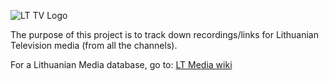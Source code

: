 ![LT TV Logo](https://github.com/Zorklis/LT-TV-Programa/assets/85455465/8af21558-6863-4625-adc1-d24045149992)

The purpose of this project is to track down recordings/links for Lithuanian Television media (from all the channels).

For a Lithuanian Media database, go to: [LT Media wiki](https://ltmedia.fandom.com/wiki/LTMedia_Wiki)
